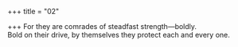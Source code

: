 +++
title = "02"

+++
For they are comrades of steadfast strength—boldly.  
Bold on their drive, by themselves they protect each and every one.  